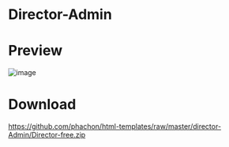 # Director-Admin

# Preview
![image](https://github.com/phachon/html-templates/blob/master/director-Admin/director.png)

# Download
https://github.com/phachon/html-templates/raw/master/director-Admin/Director-free.zip

